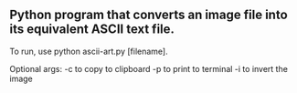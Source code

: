 ## Python program that converts an image file into its equivalent ASCII text file.

To run, use python ascii-art.py [filename].

Optional args:
-c to copy to clipboard
-p to print to terminal
-i to invert the image
